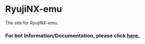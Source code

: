 # RyujiNX-emu

The site for RyujiNX-emu. 

### For bot Information/Documentation, please click [here.](https://github.com/zoltx23/ryujinx-emu/tree/master/OpenBot#openbot) 
